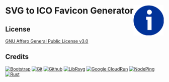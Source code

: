 # SVG to ICO Favicon Generator [<img alt="Logo for favicon-rs" src="static/favicon.svg" height="96" align="right"/>](https://favicon.fileformat.info/)

## License

[GNU Affero General Public License v3.0](LICENSE.txt)

## Credits

[![Bootstrap](https://www.vectorlogo.zone/logos/getbootstrap/getbootstrap-ar21.svg)](https://getbootstrap.com/ "HTML/CSS Framework")
[![Git](https://www.vectorlogo.zone/logos/git-scm/git-scm-ar21.svg)](https://git-scm.com/ "Version control")
[![Github](https://www.vectorlogo.zone/logos/github/github-ar21.svg)](https://github.com/ "Code hosting")
[![LibRsvg](https://www.vectorlogo.zone/logos/gnome/gnome-ar21.svg)](https://gitlab.gnome.org/GNOME/librsvg "SVG processing library")
[![Google CloudRun](https://www.vectorlogo.zone/logos/google_cloud_run/google_cloud_run-ar21.svg)](https://cloud.google.com/run/ "Hosting")
[![NodePing](https://www.vectorlogo.zone/logos/nodeping/nodeping-ar21.svg)](https://nodeping.com?rid=201109281250J5K3P "Uptime monitoring")
[![Rust](https://www.vectorlogo.zone/logos/rust-lang/rust-lang-ar21.svg)](https://www.rust-lang.org/?utm_source=vectorlogozone&utm_medium=referrer "Programming language")

